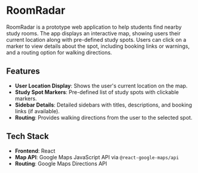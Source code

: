 # RoomRadar

RoomRadar is a prototype web application to help students find nearby study rooms. The app displays an interactive map, showing users their current location along with pre-defined study spots. Users can click on a marker to view details about the spot, including booking links or warnings, and a routing option for walking directions.

## Features

- **User Location Display**: Shows the user's current location on the map.
- **Study Spot Markers**: Pre-defined list of study spots with clickable markers.
- **Sidebar Details**: Detailed sidebars with titles, descriptions, and booking links (if available).
- **Routing**: Provides walking directions from the user to the selected spot.

## Tech Stack

- **Frontend**: React
- **Map API**: Google Maps JavaScript API via `@react-google-maps/api`
- **Routing**: Google Maps Directions API